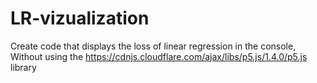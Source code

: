 # LR-vizualization
Create code that displays the loss of linear regression in the console, Without using the https://cdnjs.cloudflare.com/ajax/libs/p5.js/1.4.0/p5.js library
